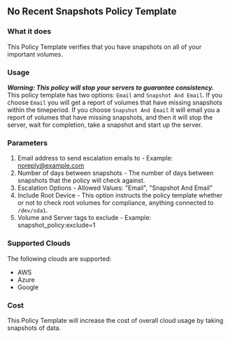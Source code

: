## No Recent Snapshots Policy Template

### What it does
This Policy Template verifies that you have snapshots on all of your important volumes. 

### Usage
**_Warning: This policy will stop your servers to guarantee consistency._**
This policy template has two options: `Email` and `Snapshot And Email`. If you choose `Email` you will get a report of volumes that have missing snapshots within the timeperiod.
If you choose `Snapshot And Email` it will email you a report of volumes that have missing snapshots, and then it will stop the server, wait for completion, take a snapshot and
start up the server. 


### Parameters
1. Email address to send escalation emails to - Example: noreply@example.com
2. Number of days between snapshots - The number of days between snapshots that the policy will check against. 
3. Escalation Options - Allowed Values: "Email", "Snapshot And Email"
4. Include Root Device - This option instructs the policy template whether or not to check root volumes for compliance, anything connected to `/dev/sda1`. 
5. Volume and Server tags to exclude -  Example: snapshot_policy:exclude=1

### Supported Clouds
The following clouds are supported:
- AWS
- Azure
- Google

### Cost
This Policy Template will increase the cost of overall cloud usage by taking snapshots of data. 